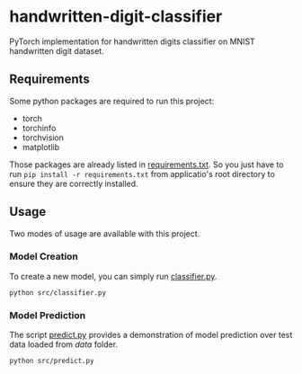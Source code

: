 # handwritten-digit-classifier
PyTorch implementation for handwritten digits classifier on MNIST handwritten digit dataset.

## Requirements
Some python packages are required to run this project:
- torch
- torchinfo
- torchvision
- matplotlib

Those packages are already listed in [requirements.txt](https://github.com/Rochdy-max/handwritten-digit-classifier/blob/main/requirements.txt).
So you just have to run `pip install -r requirements.txt` from applicatio's root directory to ensure they are correctly installed.

## Usage
Two modes of usage are available with this project.

### Model Creation
To create a new model, you can simply run [classifier.py](https://github.com/Rochdy-max/handwritten-digit-classifier/blob/main/src/classifier.py).

`python src/classifier.py`

### Model Prediction
The script [predict.py](https://github.com/Rochdy-max/handwritten-digit-classifier/blob/main/src/predict.py) provides a demonstration of model prediction over test data loaded from *data* folder.

`python src/predict.py`
